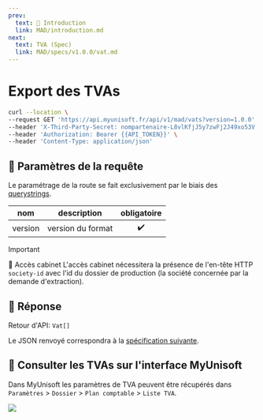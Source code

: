 ```yaml
---
prev:
  text: 💃 Introduction
  link: MAD/introduction.md
next:
  text: TVA (Spec)
  link: MAD/specs/v1.0.0/vat.md
---
```


# Export des TVAs

```bash
curl --location \
--request GET 'https://api.myunisoft.fr/api/v1/mad/vats?version=1.0.0' \
--header 'X-Third-Party-Secret: nompartenaire-L8vlKfjJ5y7zwFj2J49xo53V' \
--header 'Authorization: Bearer {{API_TOKEN}}' \
--header 'Content-Type: application/json'
```

## 🔧 Paramètres de la requête

Le paramétrage de la route se fait exclusivement par le biais des [querystrings](https://en.wikipedia.org/wiki/Query_string). 

| nom | description | obligatoire |
| --- | --- | :---: |
| version | version du format | ✔️ |

> [!IMPORTANT]
> 🔹 Accès cabinet 
> L'accès cabinet nécessitera la présence de l'en-tête HTTP `society-id` avec l'id du dossier de production (la société concernée par la demande d'extraction).

## 🔬 Réponse

Retour d'API: `Vat[]`

Le JSON renvoyé correspondra à la [spécification suivante](../specs/v1.0.0/vat.md).

## 💬 Consulter les TVAs sur l'interface MyUnisoft

Dans MyUnisoft les paramètres de TVA peuvent être récupérés dans `Paramètres` > `Dossier` > `Plan comptable` > `Liste TVA`.

![](../../../images/liste_tva.PNG)
